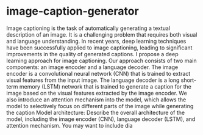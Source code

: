 # image-caption-generator
Image captioning is the task of automatically generating a textual
description of an image. It is a challenging problem that requires both
visual and language understanding. In recent years, deep learning
techniques have been successfully applied to image captioning, leading
to significant improvements in the quality of generated captions.
I propose a deep learning approach for image
captioning. Our approach consists of two main components: an image
encoder and a language decoder. The image encoder is a convolutional
neural network (CNN) that is trained to extract visual features from the
input image. The language decoder is a long short-term memory (LSTM)
network that is trained to generate a caption for the image based on
the visual features extracted by the image encoder. We also introduce
an attention mechanism into the model, which allows the model to
selectively focus on different parts of the image while generating the
caption
Model architecture: Describe the overall architecture of the model,
including the image encoder (CNN), language decoder (LSTM), and
attention mechanism. You may want to include dia
